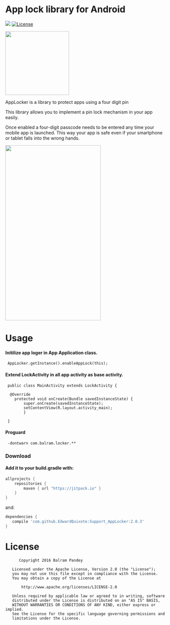 # App lock library for Android
[![](https://jitpack.io/v/EdwardQuixote/Support_AppLocker.svg)](https://jitpack.io/#EdwardQuixote/Support_AppLocker)
[![License](http://img.shields.io/:license-apache-blue.svg)](http://www.apache.org/licenses/LICENSE-2.0.html)


<img align="center" src='https://raw.githubusercontent.com/balrampandey19/AppLocker/master/Screen/icon.png' width='200' height='200'/>

AppLocker is a library to protect apps using a four digit pin

This library allows you to implement a pin lock mechanism in your app easily.

Once enabled a four-digit passcode needs to be entered any time your mobile app is launched. This way your app is safe even if your smartphone or tablet falls into the wrong hands.


<img align="center" src='https://raw.githubusercontent.com/balrampandey19/AppLocker/master/Screen/screen.png' width='300' height='550'/>

# Usage


#### Initilize app loger in App Application class.

```
 AppLocker.getInstance().enableAppLock(this);
```


#### Extend LockActivity in all app activity as base activity.



```
 public class MainActivity extends LockActivity {
 
  @Override
    protected void onCreate(Bundle savedInstanceState) {
        super.onCreate(savedInstanceState);
        setContentView(R.layout.activity_main);
        }
 
 }
```


#### Proguard

```
 -dontwarn com.balram.locker.**
```


### Download

#### Add it to your build.gradle with:
```gradle
allprojects {
    repositories {
        maven { url "https://jitpack.io" }
    }
}
```
and:

```gradle
dependencies {
   compile 'com.github.EdwardQuixote:Support_AppLocker:2.0.3'
}
```


# License

```
      Copyright 2016 Balram Pandey

   Licensed under the Apache License, Version 2.0 (the "License");
   you may not use this file except in compliance with the License.
   You may obtain a copy of the License at

       http://www.apache.org/licenses/LICENSE-2.0

   Unless required by applicable law or agreed to in writing, software
   distributed under the License is distributed on an "AS IS" BASIS,
   WITHOUT WARRANTIES OR CONDITIONS OF ANY KIND, either express or implied.
   See the License for the specific language governing permissions and
   limitations under the License.

```




